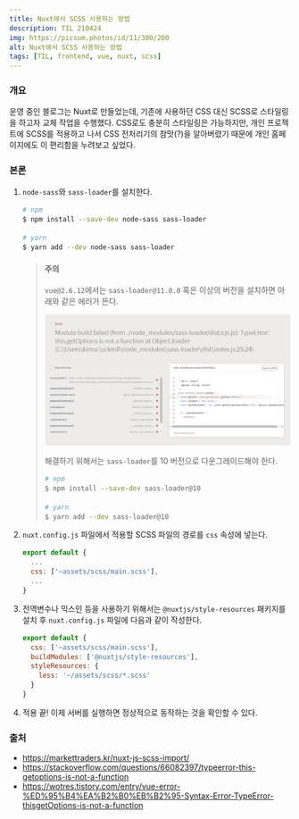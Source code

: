 ```yaml
---
title: Nuxt에서 SCSS 사용하는 방법
description: TIL 210424
img: https://picsum.photos/id/11/300/200
alt: Nuxt에서 SCSS 사용하는 방법
tags: [TIL, frontend, vue, nuxt, scss]
---
```


### 개요

운영 중인 블로그는 Nuxt로 만들었는데, 기존에 사용하던 CSS 대신 SCSS로 스타일링을 하고자 교체 작업을 수행했다. CSS로도 충분히 스타일링은 가능하지만, 개인 프로젝트에 SCSS를 적용하고 나서 CSS 전처리기의 참맛(?)을 알아버렸기 때문에 개인 홈페이지에도 이 편리함을 누려보고 싶었다.

### 본론

1. `node-sass`와 `sass-loader`를 설치한다.
   ```bash
   # npm
   $ npm install --save-dev node-sass sass-loader

   # yarn
   $ yarn add --dev node-sass sass-loader
   ```
   > #### 주의
   > `vue@2.6.12`에서는 `sass-loader@11.0.0` 혹은 이상의 버전을 설치하면 아래와 같은 에러가 뜬다.
   >
   > <img src="/images/210424-nuxt-scss.jpg" alt="sass-loader 에러" style="max-width: 100%;" />
   > 
   > 해결하기 위해서는 `sass-loader`를 10 버전으로 다운그레이드해야 한다.
   > ```bash
   > # npm
   > $ npm install --save-dev sass-loader@10
   >
   > # yarn
   > $ yarn add --dev sass-loader@10
   > ```

2. `nuxt.config.js` 파일에서 적용할 SCSS 파일의 경로를 `css` 속성에 넣는다.
   ```js
   export default {
     ...
     css: ['~assets/scss/main.scss'],
     ...
   }
   ```

3. 전역변수나 믹스인 등을 사용하기 위해서는 `@nuxtjs/style-resources` 패키지를 설치 후 `nuxt.config.js` 파일에 다음과 같이 작성한다.
   ```js
   export default {
     css: ['~assets/scss/main.scss'],
     buildModules: ['@nuxtjs/style-resources'],
     styleResources: {
       less: '~/assets/scss/*.scss'
     }
   }
   ```

4. 적용 끝! 이제 서버를 실행하면 정상적으로 동작하는 것을 확인할 수 있다.

### 출처

- https://markettraders.kr/nuxt-js-scss-import/
- https://stackoverflow.com/questions/66082397/typeerror-this-getoptions-is-not-a-function
- https://wotres.tistory.com/entry/vue-error-%ED%95%B4%EA%B2%B0%EB%B2%95-Syntax-Error-TypeError-thisgetOptions-is-not-a-function
